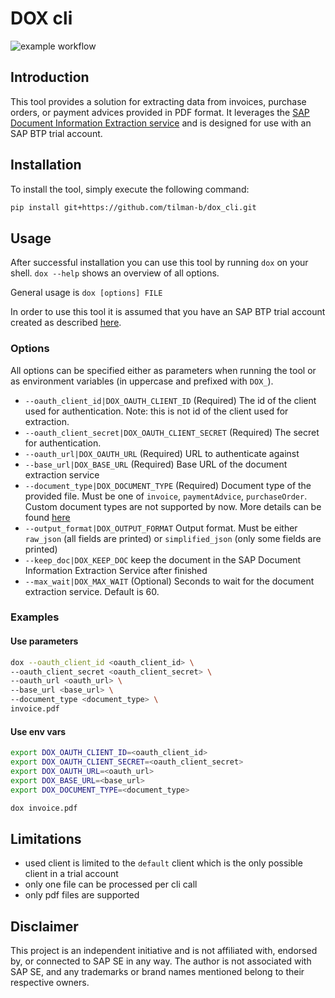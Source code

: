 # DOX cli
![example workflow](https://github.com/tilman-b/sap_dox_cli/actions/workflows/python-app.yml/badge.svg)

## Introduction
This tool provides a solution for extracting data from invoices, purchase orders, or payment advices provided in PDF format. 
It leverages the [SAP Document Information Extraction service](https://help.sap.com/docs/document-information-extraction/document-information-extraction/what-is-document-information-extraction) and is designed for use with an SAP BTP trial account.

## Installation
To install the tool, simply execute the following command:
```bash
pip install git+https://github.com/tilman-b/dox_cli.git
```

## Usage
After successful installation you can use this tool by running `dox` on your shell.
`dox --help` shows an overview of all options.

General usage is `dox [options] FILE`

In order to use this tool it is assumed that you have an SAP BTP trial account created as described [here](https://developers.sap.com/tutorials/hcp-create-trial-account.html).
### Options
All options can be specified either as parameters when running the tool or as environment variables (in uppercase and prefixed with `DOX_`).
 - `--oauth_client_id|DOX_OAUTH_CLIENT_ID` 
(Required) The id of the client used for authentication. 
Note: this is not id of the client used for extraction.
 - `--oauth_client_secret|DOX_OAUTH_CLIENT_SECRET` 
(Required) The secret for authentication.
 - `--oauth_url|DOX_OAUTH_URL` 
(Required) URL to authenticate against
 - `--base_url|DOX_BASE_URL`
(Required) Base URL of the document extraction service
 - `--document_type|DOX_DOCUMENT_TYPE`
(Required) Document type of the provided file. Must be one of `invoice`, `paymentAdvice`, `purchaseOrder`.
Custom document types are not supported by now. More details can be found [here](https://help.sap.com/docs/document-information-extraction/document-information-extraction/supported-document-types-and-file-formats)
 - `--output_format|DOX_OUTPUT_FORMAT`
Output format. Must be either `raw_json` (all fields are printed) or `simplified_json` (only some fields are printed)
 - `--keep_doc|DOX_KEEP_DOC` 
keep the document in the SAP Document Information Extraction Service after finished
 - `--max_wait|DOX_MAX_WAIT`
 (Optional) Seconds to wait for the document extraction service. Default is 60.

### Examples

#### Use parameters

```bash
dox --oauth_client_id <oauth_client_id> \
--oauth_client_secret <oauth_client_secret> \
--oauth_url <oauth_url> \
--base_url <base_url> \
--document_type <document_type> \
invoice.pdf
```

#### Use env vars
```bash
export DOX_OAUTH_CLIENT_ID=<oauth_client_id>
export DOX_OAUTH_CLIENT_SECRET=<oauth_client_secret>
export DOX_OAUTH_URL=<oauth_url>
export DOX_BASE_URL=<base_url>
export DOX_DOCUMENT_TYPE=<document_type>

dox invoice.pdf
```


## Limitations
- used client is limited to the `default` client which is the only possible client in a trial account
- only one file can be processed per cli call
- only pdf files are supported

## Disclaimer
This project is an independent initiative and is not affiliated with, endorsed by, or connected to SAP SE in any way. The author is not associated with SAP SE, and any trademarks or brand names mentioned belong to their respective owners.